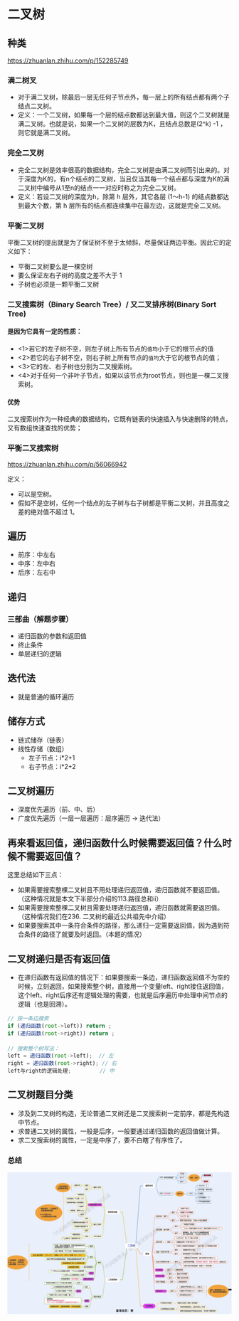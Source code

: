 # 二叉树

## 种类
https://zhuanlan.zhihu.com/p/152285749
### 满二树叉
- 对于满二叉树，除最后一层无任何子节点外，每一层上的所有结点都有两个子结点二叉树。
- 定义：一个二叉树，如果每一个层的结点数都达到最大值，则这个二叉树就是满二叉树。也就是说，如果一个二叉树的层数为K，且结点总数是(2^k) -1 ，则它就是满二叉树。

### 完全二叉树
- 完全二叉树是效率很高的数据结构，完全二叉树是由满二叉树而引出来的。对于深度为K的，有n个结点的二叉树，当且仅当其每一个结点都与深度为K的满二叉树中编号从1至n的结点一一对应时称之为完全二叉树。
- 定义：若设二叉树的深度为h，除第 h 层外，其它各层 (1～h-1) 的结点数都达到最大个数，第 h 层所有的结点都连续集中在最左边，这就是完全二叉树。

### 平衡二叉树
平衡二叉树的提出就是为了保证树不至于太倾斜，尽量保证两边平衡。因此它的定义如下：
- 平衡二叉树要么是一棵空树
- 要么保证左右子树的高度之差不大于 1
- 子树也必须是一颗平衡二叉树

### 二叉搜索树（Binary Search Tree）/ 又二叉排序树(Binary Sort Tree)
#### 是因为它具有一定的性质：
- <1>若它的左子树不空，则左子树上所有节点的`值均`小于它的根节点的值
- <2>若它的右子树不空，则右子树上所有节点的`值均`大于它的根节点的值； 
- <3>它的左、右子树也分别为二叉搜索树。
- <4>对于任何一个非叶子节点，如果以该节点为root节点，则也是一棵二叉搜索树。

#### 优势
二叉搜索树作为一种经典的数据结构，它既有链表的快速插入与快速删除的特点，又有数组快速查找的优势；

### 平衡二叉搜索树
https://zhuanlan.zhihu.com/p/56066942

定义：
- 可以是空树。
- 假如不是空树，任何一个结点的左子树与右子树都是平衡二叉树，并且高度之差的绝对值不超过 1。





## 遍历
- 前序：中左右
- 中序：左中右
- 后序：左右中


## 递归
### 三部曲（解题步骤）
- 递归函数的参数和返回值
- 终止条件
- 单层递归的逻辑

## 迭代法
- 就是普通的循环遍历



## 储存方式
- 链式储存（链表）
- 线性存储（数组）
    - 左子节点：i*2+1
    - 右子节点：i*2+2


## 二叉树遍历
- 深度优先遍历（前、中、后）
- 广度优先遍历（一层一层遍历：层序遍历 -> 迭代法）


## 再来看返回值，递归函数什么时候需要返回值？什么时候不需要返回值？
这里总结如下三点：
- 如果需要搜索整棵二叉树且不用处理递归返回值，递归函数就不要返回值。（这种情况就是本文下半部分介绍的113.路径总和ii）
- 如果需要搜索整棵二叉树且需要处理递归返回值，递归函数就需要返回值。 （这种情况我们在236. 二叉树的最近公共祖先中介绍）
- 如果要搜索其中一条符合条件的路径，那么递归一定需要返回值，因为遇到符合条件的路径了就要及时返回。（本题的情况）


## 二叉树递归是否有返回值
- 在递归函数有返回值的情况下：如果要搜索一条边，递归函数返回值不为空的时候，立刻返回，如果搜索整个树，直接用一个变量left、right接住返回值，这个left、right后序还有逻辑处理的需要，也就是后序遍历中处理中间节点的逻辑（也是回溯）。
```js
// 按一条边搜索
if (递归函数(root->left)) return ;
if (递归函数(root->right)) return ;

// 搜索整个树写法：
left = 递归函数(root->left);  // 左
right = 递归函数(root->right); // 右
left与right的逻辑处理;         // 中 
```


## 二叉树题目分类
- 涉及到二叉树的构造，无论普通二叉树还是二叉搜索树一定前序，都是先构造中节点。
- 求普通二叉树的属性，一般是后序，一般要通过递归函数的返回值做计算。
- 求二叉搜索树的属性，一定是中序了，要不白瞎了有序性了。

### 总结
![二叉树总结](../../images/%E4%BA%8C%E5%8F%89%E6%A0%91.png)